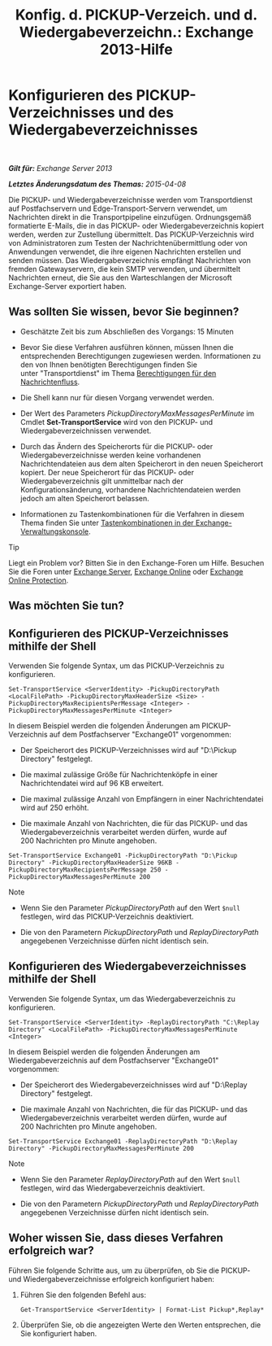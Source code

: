 ﻿---
title: 'Konfig. d. PICKUP-Verzeich. und d. Wiedergabeverzeichn.: Exchange 2013-Hilfe'
TOCTitle: Konfigurieren des PICKUP-Verzeichnisses und des Wiedergabeverzeichnisses
ms:assetid: c9ca7358-9a08-4f57-89d0-910e4438df8a
ms:mtpsurl: https://technet.microsoft.com/de-de/library/Bb124549(v=EXCHG.150)
ms:contentKeyID: 50476684
ms.date: 04/24/2018
mtps_version: v=EXCHG.150
ms.translationtype: HT
---

# Konfigurieren des PICKUP-Verzeichnisses und des Wiedergabeverzeichnisses

 

_**Gilt für:** Exchange Server 2013_

_**Letztes Änderungsdatum des Themas:** 2015-04-08_

Die PICKUP- und Wiedergabeverzeichnisse werden vom Transportdienst auf Postfachservern und Edge-Transport-Servern verwendet, um Nachrichten direkt in die Transportpipeline einzufügen. Ordnungsgemäß formatierte E-Mails, die in das PICKUP- oder Wiedergabeverzeichnis kopiert werden, werden zur Zustellung übermittelt. Das PICKUP-Verzeichnis wird von Administratoren zum Testen der Nachrichtenübermittlung oder von Anwendungen verwendet, die ihre eigenen Nachrichten erstellen und senden müssen. Das Wiedergabeverzeichnis empfängt Nachrichten von fremden Gatewayservern, die kein SMTP verwenden, und übermittelt Nachrichten erneut, die Sie aus den Warteschlangen der Microsoft Exchange-Server exportiert haben.

## Was sollten Sie wissen, bevor Sie beginnen?

  - Geschätzte Zeit bis zum Abschließen des Vorgangs: 15 Minuten

  - Bevor Sie diese Verfahren ausführen können, müssen Ihnen die entsprechenden Berechtigungen zugewiesen werden. Informationen zu den von Ihnen benötigten Berechtigungen finden Sie unter "Transportdienst" im Thema [Berechtigungen für den Nachrichtenfluss](mail-flow-permissions-exchange-2013-help.md).

  - Die Shell kann nur für diesen Vorgang verwendet werden.

  - Der Wert des Parameters *PickupDirectoryMaxMessagesPerMinute* im Cmdlet **Set-TransportService** wird von den PICKUP- und Wiedergabeverzeichnissen verwendet.

  - Durch das Ändern des Speicherorts für die PICKUP- oder Wiedergabeverzeichnisse werden keine vorhandenen Nachrichtendateien aus dem alten Speicherort in den neuen Speicherort kopiert. Der neue Speicherort für das PICKUP- oder Wiedergabeverzeichnis gilt unmittelbar nach der Konfigurationsänderung, vorhandene Nachrichtendateien werden jedoch am alten Speicherort belassen.

  - Informationen zu Tastenkombinationen für die Verfahren in diesem Thema finden Sie unter [Tastenkombinationen in der Exchange-Verwaltungskonsole](keyboard-shortcuts-in-the-exchange-admin-center-exchange-online-protection-help.md).


> [!TIP]
> Liegt ein Problem vor? Bitten Sie in den Exchange-Foren um Hilfe. Besuchen Sie die Foren unter <A href="https://go.microsoft.com/fwlink/p/?linkid=60612">Exchange Server</A>, <A href="https://go.microsoft.com/fwlink/p/?linkid=267542">Exchange Online</A> oder <A href="https://go.microsoft.com/fwlink/p/?linkid=285351">Exchange Online Protection</A>.



## Was möchten Sie tun?

## Konfigurieren des PICKUP-Verzeichnisses mithilfe der Shell

Verwenden Sie folgende Syntax, um das PICKUP-Verzeichnis zu konfigurieren.

    Set-TransportService <ServerIdentity> -PickupDirectoryPath <LocalFilePath> -PickupDirectoryMaxHeaderSize <Size> -PickupDirectoryMaxRecipientsPerMessage <Integer> -PickupDirectoryMaxMessagesPerMinute <Integer>

In diesem Beispiel werden die folgenden Änderungen am PICKUP-Verzeichnis auf dem Postfachserver "Exchange01" vorgenommen:

  - Der Speicherort des PICKUP-Verzeichnisses wird auf "D:\\Pickup Directory" festgelegt.

  - Die maximal zulässige Größe für Nachrichtenköpfe in einer Nachrichtendatei wird auf 96 KB erweitert.

  - Die maximal zulässige Anzahl von Empfängern in einer Nachrichtendatei wird auf 250 erhöht.

  - Die maximale Anzahl von Nachrichten, die für das PICKUP- und das Wiedergabeverzeichnis verarbeitet werden dürfen, wurde auf 200 Nachrichten pro Minute angehoben.

<!-- end list -->

    Set-TransportService Exchange01 -PickupDirectoryPath "D:\Pickup Directory" -PickupDirectoryMaxHeaderSize 96KB -PickupDirectoryMaxRecipientsPerMessage 250 -PickupDirectoryMaxMessagesPerMinute 200


> [!NOTE]
> <UL>
> <LI>
> <P>Wenn Sie den Parameter <EM>PickupDirectoryPath</EM> auf den Wert <CODE>$null</CODE> festlegen, wird das PICKUP-Verzeichnis deaktiviert.</P>
> <LI>
> <P>Die von den Parametern <EM>PickupDirectoryPath</EM> und <EM>ReplayDirectoryPath</EM> angegebenen Verzeichnisse dürfen nicht identisch sein.</P></LI></UL>



## Konfigurieren des Wiedergabeverzeichnisses mithilfe der Shell

Verwenden Sie folgende Syntax, um das Wiedergabeverzeichnis zu konfigurieren.

    Set-TransportService <ServerIdentity> -ReplayDirectoryPath "C:\Replay Directory" <LocalFilePath> -PickupDirectoryMaxMessagesPerMinute <Integer>

In diesem Beispiel werden die folgenden Änderungen am Wiedergabeverzeichnis auf dem Postfachserver "Exchange01" vorgenommen:

  - Der Speicherort des Wiedergabeverzeichnisses wird auf "D:\\Replay Directory" festgelegt.

  - Die maximale Anzahl von Nachrichten, die für das PICKUP- und das Wiedergabeverzeichnis verarbeitet werden dürfen, wurde auf 200 Nachrichten pro Minute angehoben.

<!-- end list -->

    Set-TransportService Exchange01 -ReplayDirectoryPath "D:\Replay Directory" -PickupDirectoryMaxMessagesPerMinute 200


> [!NOTE]
> <UL>
> <LI>
> <P>Wenn Sie den Parameter <EM>ReplayDirectoryPath</EM> auf den Wert <CODE>$null</CODE> festlegen, wird das Wiedergabeverzeichnis deaktiviert.</P>
> <LI>
> <P>Die von den Parametern <EM>PickupDirectoryPath</EM> und <EM>ReplayDirectoryPath</EM> angegebenen Verzeichnisse dürfen nicht identisch sein.</P></LI></UL>



## Woher wissen Sie, dass dieses Verfahren erfolgreich war?

Führen Sie folgende Schritte aus, um zu überprüfen, ob Sie die PICKUP- und Wiedergabeverzeichnisse erfolgreich konfiguriert haben:

1.  Führen Sie den folgenden Befehl aus:
    
        Get-TransportService <ServerIdentity> | Format-List Pickup*,Replay*

2.  Überprüfen Sie, ob die angezeigten Werte den Werten entsprechen, die Sie konfiguriert haben.

